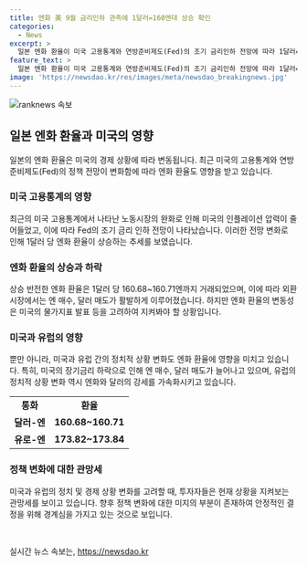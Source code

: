 ```yaml
---
title: 엔화 美 9월 금리인하 관측에 1달러=160엔대 상승 확인
categories:
  - News
excerpt: >
  일본 엔화 환율이 미국 고용통계와 연방준비제도(Fed)의 조기 금리인하 전망에 따라 1달러=160엔대 후반으로 상승했다. 미국 장기금리 하락으로 엔 매수, 달러 매도가 증가하고, 미일 금리차 축소로 엔 매수가 부상했다. 이에 엔화 환율은 상승 반전하며 거래되었고, 유로와 달러에 대한 엔 매수가 높아졌다. 그러나 프랑스 총선 결과로 인한 경계감으로 유로는 달러에 대해 하락했다.
feature_text: >
  일본 엔화 환율이 미국 고용통계와 연방준비제도(Fed)의 조기 금리인하 전망에 따라 1달러=160엔대 후반으로 상승했다. 미국 장기금리 하락으로 엔 매수, 달러 매도가 증가하고, 미일 금리차 축소로 엔 매수가 부상했다. 이에 엔화 환율은 상승 반전하며 거래되었고, 유로와 달러에 대한 엔 매수가 높아졌다. 그러나 프랑스 총선 결과로 인한 경계감으로 유로는 달러에 대해 하락했다.
image: 'https://newsdao.kr/res/images/meta/newsdao_breakingnews.jpg'
---
```


<p><img src="https://newsdao.kr/res/images/meta/newsdao_breakingnews.jpg" alt="ranknews 속보" /></p>

<h2 data-ke-size="size26">일본 엔화 환율과 미국의 영향</h2>

<p data-ke-size="size16">일본의 엔화 환율은 미국의 경제 상황에 따라 변동됩니다. 최근 미국의 고용통계와 연방준비제도(Fed)의 정책 전망이 변화함에 따라 엔화 환율도 영향을 받고 있습니다.</p>

<h3><b>미국 고용통계의 영향</b></h3>

<p data-ke-size="size16">최근의 미국 고용통계에서 나타난 노동시장의 완화로 인해 미국의 인플레이션 압력이 줄어들었고, 이에 따라 Fed의 조기 금리 인하 전망이 나타났습니다. 이러한 전망 변화로 인해 1달러 당 엔화 환율이 상승하는 추세를 보였습니다.</p>

<h3><b>엔화 환율의 상승과 하락</b></h3>

<p data-ke-size="size16">상승 반전한 엔화 환율은 1달러 당 160.68~160.71엔까지 거래되었으며, 이에 따라 외환시장에서는 엔 매수, 달러 매도가 활발하게 이루어졌습니다. 하지만 엔화 환율의 변동성은 미국의 물가지표 발표 등을 고려하여 지켜봐야 할 상황입니다.</p>

<h3><b>미국과 유럽의 영향</b></h3>

<p data-ke-size="size16">뿐만 아니라, 미국과 유럽 간의 정치적 상황 변화도 엔화 환율에 영향을 미치고 있습니다. 특히, 미국의 장기금리 하락으로 인해 엔 매수, 달러 매도가 늘어나고 있으며, 유럽의 정치적 상황 변화 역시 엔화와 달러의 강세를 가속화시키고 있습니다.</p>

<table>
    <tr>
        <td style="text-align: center; height: 17px;"><b>통화</b></td>
        <td style="text-align: center; height: 17px;"><b>환율</b></td>
    </tr>
    <tr>
        <td style="text-align: center; height: 17px;"><b>달러-엔</b></td>
        <td style="text-align: center; height: 17px;"><b>160.68~160.71</b></td>
    </tr>
    <tr>
        <td style="text-align: center; height: 17px;"><b>유로-엔</b></td>
        <td style="text-align: center; height: 17px;"><b>173.82~173.84</b></td>
    </tr>
</table>

<h3><b>정책 변화에 대한 관망세</b></h3>

<p data-ke-size="size16">미국과 유럽의 정치 및 경제 상황 변화를 고려할 때, 투자자들은 현재 상황을 지켜보는 관망세를 보이고 있습니다. 향후 정책 변화에 대한 미지의 부분이 존재하여 안정적인 결정을 위해 경계심을 가지고 있는 것으로 보입니다.</p>

<p data-ke-size="size16">&nbsp;</p>
실시간 뉴스 속보는, <a href="https://newsdao.kr" rel="dofollow">https://newsdao.kr</a>


